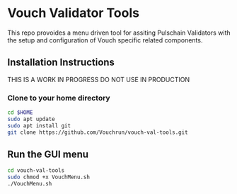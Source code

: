 # Vouch Validator Tools

This repo provoides a menu driven tool for assiting Pulschain Validators with the setup and configuration of Vouch specific related components.

## Installation Instructions

THIS IS A WORK IN PROGRESS DO NOT USE IN PRODUCTION


### Clone to your home directory
```sh
cd $HOME
sudo apt update
sudo apt install git
git clone https://github.com/Vouchrun/vouch-val-tools.git
```

## Run the GUI menu
```sh 
cd vouch-val-tools
sudo chmod +x VouchMenu.sh
./VouchMenu.sh
```



